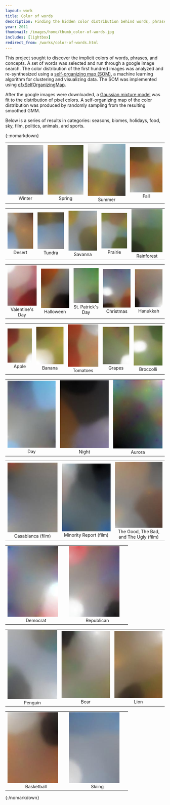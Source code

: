```yaml
---
layout: work
title: Color of words
description: Finding the hidden color distribution behind words, phrases, concepts
year: 2011
thumbnail: /images/home/thumb_color-of-words.jpg
includes: [lightbox]
redirect_from: /works/color-of-words.html
---
```


This project sought to discover the implicit colors of words, phrases, and concepts. A set of words was selected and run through a google image search. The color distribution of the first hundred images was analyzed and re-synthesized using a [self-organizing map (SOM)](http://en.wikipedia.org/wiki/Self-organizing_map), a machine learning algorithm for clustering and visualizing data. The SOM was implemented using [ofxSelfOrganizingMap](http://www.github.com/genekogan/ofxSelfOrganizingMap). <!-- To emphasize the peaks and smooth out spurious colors, the covariance matrix of the GMM was divided by 10. -->

After the google images were downloaded, a [Gaussian mixture model](http://en.wikipedia.org/wiki/Mixture_model) was fit to the distribution of pixel colors. A self-organizing map of the color distribution was produced by randomly sampling from the resulting smoothed GMM.

Below is a series of results in categories: seasons, biomes, holidays, food, sky, film, politics, animals, and sports.

{::nomarkdown}
<center>
	<table border=0>
		<tr>
			<td cellpadding="5" width="180"><a class="example-image-link" href="/images/colors-of-words/SOM_reg_winter.jpg" data-lightbox="example-set" data-title="winter"><img src="/images/colors-of-words/thumb_SOM_reg_winter.jpg" alt="Winter" ></a><br><center>Winter</center></td>
			<td cellpadding="5" width="180"><a class="example-image-link" href="/images/colors-of-words/SOM_reg_spring.jpg" data-lightbox="example-set" data-title="spring"><img src="/images/colors-of-words/thumb_SOM_reg_spring.jpg" alt="Spring" ></a><br><center>Spring</center></td>
			<td cellpadding="5" width="180"><a class="example-image-link" href="/images/colors-of-words/SOM_reg_summer.jpg" data-lightbox="example-set" data-title="summer"><img src="/images/colors-of-words/thumb_SOM_reg_summer.jpg" alt="Summer" ></a><br><center>Summer</center></td>
			<td cellpadding="5" width="180"><a class="example-image-link" href="/images/colors-of-words/SOM_reg_fall.jpg" data-lightbox="example-set" data-title="fall"><img src="/images/colors-of-words/thumb_SOM_reg_fall.jpg" alt="Fall" ></a><br><center>Fall</center></td>
		</tr>
	</table>
	<p>
	<table border=0>
		<tr>
			<td cellpadding="5" width="180"><a class="example-image-link" href="/images/colors-of-words/SOM_reg_desert.jpg" data-lightbox="example-set" data-title="desert"><img src="/images/colors-of-words/thumb_SOM_reg_desert.jpg" alt="Desert" ></a><br><center>Desert</center></td>
			<td cellpadding="5" width="180"><a class="example-image-link" href="/images/colors-of-words/SOM_reg_tundra.jpg" data-lightbox="example-set" data-title="tundra"><img src="/images/colors-of-words/thumb_SOM_reg_tundra.jpg" alt="Tundra" ></a><br><center>Tundra</center></td>
			<td cellpadding="5" width="180"><a class="example-image-link" href="/images/colors-of-words/SOM_reg_savanna.jpg" data-lightbox="example-set" data-title="savanna"><img src="/images/colors-of-words/thumb_SOM_reg_savanna.jpg" alt="Savanna" ></a><br><center>Savanna</center></td>
			<td cellpadding="5" width="180"><a class="example-image-link" href="/images/colors-of-words/SOM_reg_prairie.jpg" data-lightbox="example-set" data-title="prairie"><img src="/images/colors-of-words/thumb_SOM_reg_prairie.jpg" alt="Prairie" ></a><br><center>Prairie</center></td>
			<td cellpadding="5" width="180"><a class="example-image-link" href="/images/colors-of-words/SOM_reg_rainforest.jpg" data-lightbox="example-set" data-title="rainforest"><img src="/images/colors-of-words/thumb_SOM_reg_rainforest.jpg" alt="Rainforest" ></a><br><center>Rainforest</center></td>
		</tr>
	</table>
	<p>
	<table border=0>
		<tr>
			<td cellpadding="5" width="180"><a class="example-image-link" href="/images/colors-of-words/SOM_reg_valentine.jpg" data-lightbox="example-set" data-title="Valentine's Day"><img src="/images/colors-of-words/thumb_SOM_reg_valentine.jpg" alt="Valentine's Day" ></a><br><center>Valentine's Day</center></td>
			<td cellpadding="5" width="180"><a class="example-image-link" href="/images/colors-of-words/SOM_reg_halloween.jpg" data-lightbox="example-set" data-title="Halloween"><img src="/images/colors-of-words/thumb_SOM_reg_halloween.jpg" alt="Halloween" ></a><br><center>Halloween</center></td>
			<td cellpadding="5" width="180"><a class="example-image-link" href="/images/colors-of-words/SOM_reg_stpatricksday.jpg" data-lightbox="example-set" data-title="St. Patrick's Day"><img src="/images/colors-of-words/thumb_SOM_reg_stpatricksday.jpg" alt="St. Patrick's Day" ></a><br><center>St. Patrick's Day</center></td>
			<td cellpadding="5" width="180"><a class="example-image-link" href="/images/colors-of-words/SOM_reg_christmas.jpg" data-lightbox="example-set" data-title="Christmas"><img src="/images/colors-of-words/thumb_SOM_reg_christmas.jpg" alt="Christmas" ></a><br><center>Christmas</center></td>
			<td cellpadding="5" width="180"><a class="example-image-link" href="/images/colors-of-words/SOM_reg_hanukkah.jpg" data-lightbox="example-set" data-title="Hanukkah"><img src="/images/colors-of-words/thumb_SOM_reg_hanukkah.jpg" alt="Hanukkah" ></a><br><center>Hanukkah</center></td>
		</tr>
	</table>
	<p>
	<table border=0>
		<tr>
			<td cellpadding="5" width="180"><a class="example-image-link" href="/images/colors-of-words/SOM_reg_apples.jpg" data-lightbox="example-set" data-title="apples"><img src="/images/colors-of-words/thumb_SOM_reg_apples.jpg" alt="Apple" ></a><br><center>Apple</center></td>
			<td cellpadding="5" width="180"><a class="example-image-link" href="/images/colors-of-words/SOM_reg_banana.jpg" data-lightbox="example-set" data-title="banana"><img src="/images/colors-of-words/thumb_SOM_reg_banana.jpg" alt="Banana" ></a><br><center>Banana</center></td>
			<td cellpadding="5" width="180"><a class="example-image-link" href="/images/colors-of-words/SOM_reg_tomatoes.jpg" data-lightbox="example-set" data-title="tomatoes"><img src="/images/colors-of-words/thumb_SOM_reg_tomatoes.jpg" alt="Tomatoes" ></a><br><center>Tomatoes</center></td>
			<td cellpadding="5" width="180"><a class="example-image-link" href="/images/colors-of-words/SOM_reg_grapes.jpg" data-lightbox="example-set" data-title="grapes"><img src="/images/colors-of-words/thumb_SOM_reg_grapes.jpg" alt="Grapes" ></a><br><center>Grapes</center></td>
			<td cellpadding="5" width="180"><a class="example-image-link" href="/images/colors-of-words/SOM_reg_broccolli.jpg" data-lightbox="example-set" data-title="broccolli"><img src="/images/colors-of-words/thumb_SOM_reg_broccolli.jpg" alt="Broccolli" ></a><br><center>Broccolli</center></td>
		</tr>
	</table>
	<p>
	<table border=0>
		<tr>
			<td cellpadding="5" width="180"><a class="example-image-link" href="/images/colors-of-words/SOM_reg_day.jpg" data-lightbox="example-set" data-title="day"><img src="/images/colors-of-words/thumb_SOM_reg_day.jpg" alt="Day" ></a><br><center>Day</center></td>
			<td cellpadding="5" width="180"><a class="example-image-link" href="/images/colors-of-words/SOM_reg_night.jpg" data-lightbox="example-set" data-title="night"><img src="/images/colors-of-words/thumb_SOM_reg_night.jpg" alt="Night" ></a><br><center>Night</center></td>
			<td cellpadding="5" width="180"><a class="example-image-link" href="/images/colors-of-words/SOM_reg_aurora.jpg" data-lightbox="example-set" data-title="aurora"><img src="/images/colors-of-words/thumb_SOM_reg_aurora.jpg" alt="Aurora" ></a><br><center>Aurora</center></td>
		</tr>
	</table>
	<p>
	<table border=0>
		<tr>
			<td cellpadding="5" width="180"><a class="example-image-link" href="/images/colors-of-words/SOM_reg_casablanca.jpg" data-lightbox="example-set" data-title="Casablanca"><img src="/images/colors-of-words/thumb_SOM_reg_casablanca.jpg" alt="Casablanca (film)" ></a><br><center>Casablanca (film)</center></td>
			<td cellpadding="5" width="180"><a class="example-image-link" href="/images/colors-of-words/SOM_reg_minority_report.jpg" data-lightbox="example-set" data-title="Minority Report"><img src="/images/colors-of-words/thumb_SOM_reg_minority_report.jpg" alt="Minority Report (film)" ></a><br><center>Minority Report (film)</center></td>
			<td cellpadding="5" width="180"><a class="example-image-link" href="/images/colors-of-words/SOM_reg_thegoodthebadtheugly.jpg" data-lightbox="example-set" data-title="The Good, The Bad, The Ugly"><img src="/images/colors-of-words/thumb_SOM_reg_thegoodthebadtheugly.jpg" alt="The Good, The Bad, and The Ugly (film)" ></a><br><center>The Good, The Bad, and The Ugly (film)</center></td> 
		</tr>
	</table>
	<p>
	<table border=0>
		<tr>
			<td cellpadding="5" width="180"><a class="example-image-link" href="/images/colors-of-words/SOM_reg_democrat.jpg" data-lightbox="example-set" data-title="Democrat"><img src="/images/colors-of-words/thumb_SOM_reg_democrat.jpg" alt="Democrat" ></a><br><center>Democrat</center></td>
			<td cellpadding="5" width="180"><a class="example-image-link" href="/images/colors-of-words/SOM_reg_republican.jpg" data-lightbox="example-set" data-title="Republican"><img src="/images/colors-of-words/thumb_SOM_reg_republican.jpg" alt="Republican" ></a><br><center>Republican</center></td>
		</tr>
	</table>
	<p>
	<table border=0>
		<tr>
			<td cellpadding="5" width="180"><a class="example-image-link" href="/images/colors-of-words/SOM_reg_penguin.jpg" data-lightbox="example-set" data-title="penguin"><img src="/images/colors-of-words/thumb_SOM_reg_penguin.jpg" alt="Penguin" ></a><br><center>Penguin</center></td>
			<td cellpadding="5" width="180"><a class="example-image-link" href="/images/colors-of-words/SOM_reg_bear.jpg" data-lightbox="example-set" data-title="bear"><img src="/images/colors-of-words/thumb_SOM_reg_bear.jpg" alt="Bear" ></a><br><center>Bear</center></td>
			<td cellpadding="5" width="180"><a class="example-image-link" href="/images/colors-of-words/SOM_reg_lion.jpg" data-lightbox="example-set" data-title="lion"><img src="/images/colors-of-words/thumb_SOM_reg_lion.jpg" alt="Lion" ></a><br><center>Lion</center></td>
		</tr>
	</table>
	<p>
	<table border=0>
		<tr>
			<td cellpadding="5" width="180"><a class="example-image-link" href="/images/colors-of-words/SOM_reg_basketball.jpg" data-lightbox="example-set" alt="basketball"><img src="/images/colors-of-words/thumb_SOM_reg_basketball.jpg" alt="Basketball" ></a><br><center>Basketball</center></td>
			<td cellpadding="5" width="180"><a class="example-image-link" href="/images/colors-of-words/SOM_reg_ski.jpg" data-lightbox="example-set" alt="skiing"><img src="/images/colors-of-words/thumb_SOM_reg_ski.jpg" alt="Skiing" ></a><br><center>Skiing</center></td>
		</tr>
	</table>
	
</center>

{:/nomarkdown}


